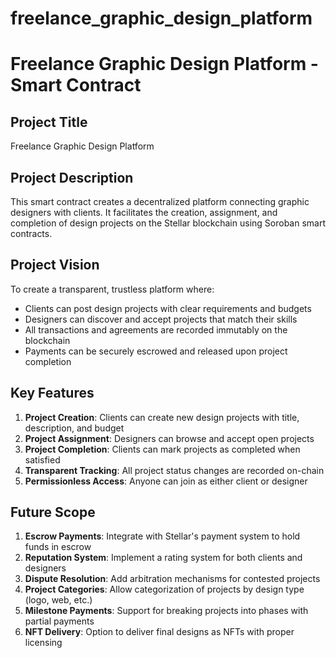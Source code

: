 # freelance_graphic_design_platform
# Freelance Graphic Design Platform - Smart Contract

## Project Title
Freelance Graphic Design Platform

## Project Description
This smart contract creates a decentralized platform connecting graphic designers with clients. It facilitates the creation, assignment, and completion of design projects on the Stellar blockchain using Soroban smart contracts.

## Project Vision
To create a transparent, trustless platform where:
- Clients can post design projects with clear requirements and budgets
- Designers can discover and accept projects that match their skills
- All transactions and agreements are recorded immutably on the blockchain
- Payments can be securely escrowed and released upon project completion

## Key Features
1. **Project Creation**: Clients can create new design projects with title, description, and budget
2. **Project Assignment**: Designers can browse and accept open projects
3. **Project Completion**: Clients can mark projects as completed when satisfied
4. **Transparent Tracking**: All project status changes are recorded on-chain
5. **Permissionless Access**: Anyone can join as either client or designer

## Future Scope
1. **Escrow Payments**: Integrate with Stellar's payment system to hold funds in escrow
2. **Reputation System**: Implement a rating system for both clients and designers
3. **Dispute Resolution**: Add arbitration mechanisms for contested projects
4. **Project Categories**: Allow categorization of projects by design type (logo, web, etc.)
5. **Milestone Payments**: Support for breaking projects into phases with partial payments
6. **NFT Delivery**: Option to deliver final designs as NFTs with proper licensing

